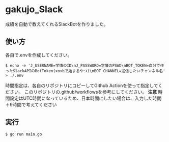 # gakujo_Slack

成績を自動で教えてくれるSlackBotを作りました。

## 使い方
各自で.envを作成してください。
```console
$ echo -e 'J_USERNAME=学情のID\nJ_PASSWORD=学情のPSWD\nBOT_TOKEN=自分で作ったSlackAPIのBotToken(xoxbで始まるやつ)\nBOT_CHANNEL=送信したいチャンネル名' > ./.env
```

時間指定は、各自のリポジトリにコピーしてGithub Actionを使って指定してください。
このリポジトリの.github/workflowsを参考にしてください。
**注意**
時間設定はUTC時間になっているため、日本時間にしたい場合は、入力した時間＋9時間で考えてください

## 実行
```console
$ go run main.go
```
